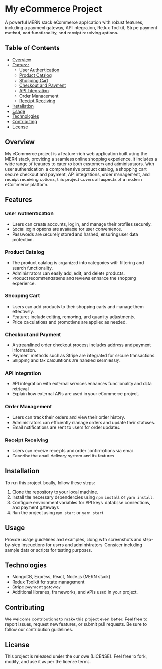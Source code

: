# My eCommerce Project

A powerful MERN stack eCommerce application with robust features, including a payment gateway, API integration, Redux Toolkit, Stripe payment method, cart functionality, and receipt receiving options.

## Table of Contents

- [Overview](#overview)
- [Features](#features)
  - [User Authentication](#user-authentication)
  - [Product Catalog](#product-catalog)
  - [Shopping Cart](#shopping-cart)
  - [Checkout and Payment](#checkout-and-payment)
  - [API Integration](#api-integration)
  - [Order Management](#order-management)
  - [Receipt Receiving](#receipt-receiving)
- [Installation](#installation)
- [Usage](#usage)
- [Technologies](#technologies)
- [Contributing](#contributing)
- [License](#license)

## Overview

My eCommerce project is a feature-rich web application built using the MERN stack, providing a seamless online shopping experience. It includes a wide range of features to cater to both customers and administrators. With user authentication, a comprehensive product catalog, a shopping cart, secure checkout and payment, API integrations, order management, and receipt receiving options, this project covers all aspects of a modern eCommerce platform.

## Features

### User Authentication

- Users can create accounts, log in, and manage their profiles securely.
- Social login options are available for user convenience.
- Passwords are securely stored and hashed, ensuring user data protection.

### Product Catalog

- The product catalog is organized into categories with filtering and search functionality.
- Administrators can easily add, edit, and delete products.
- Product recommendations and reviews enhance the shopping experience.

### Shopping Cart

- Users can add products to their shopping carts and manage them effectively.
- Features include editing, removing, and quantity adjustments.
- Price calculations and promotions are applied as needed.

### Checkout and Payment

- A streamlined order checkout process includes address and payment information.
- Payment methods such as Stripe are integrated for secure transactions.
- Shipping and tax calculations are handled seamlessly.

### API Integration

- API integration with external services enhances functionality and data retrieval.
- Explain how external APIs are used in your eCommerce project.

### Order Management

- Users can track their orders and view their order history.
- Administrators can efficiently manage orders and update their statuses.
- Email notifications are sent to users for order updates.

### Receipt Receiving

- Users can receive receipts and order confirmations via email.
- Describe the email delivery system and its features.

## Installation

To run this project locally, follow these steps:

1. Clone the repository to your local machine.
2. Install the necessary dependencies using `npm install` or `yarn install`.
3. Configure environment variables for API keys, database connections, and payment gateways.
4. Run the project using `npm start` or `yarn start`.

## Usage

Provide usage guidelines and examples, along with screenshots and step-by-step instructions for users and administrators. Consider including sample data or scripts for testing purposes.

## Technologies

- MongoDB, Express, React, Node.js (MERN stack)
- Redux Toolkit for state management
- Stripe payment gateway
- Additional libraries, frameworks, and APIs used in your project.

## Contributing

We welcome contributions to make this project even better. Feel free to report issues, request new features, or submit pull requests. Be sure to follow our contribution guidelines.

## License

This project is released under the our own (LICENSE). Feel free to fork, modify, and use it as per the license terms.
